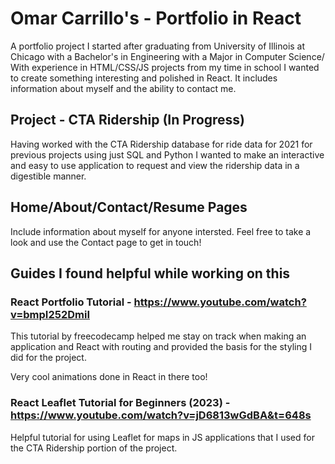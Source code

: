 # Omar Carrillo's - Portfolio in React

A portfolio project I started after graduating from University of Illinois at Chicago with a Bachelor's in Engineering with a Major in Computer Science/
With experience in HTML/CSS/JS projects from my time in school I wanted to create something interesting and polished in React. It includes information about myself and the ability to contact me.

## Project - CTA Ridership (In Progress)

Having worked with the CTA Ridership database for ride data for 2021 for previous projects using just SQL and Python I wanted to make an interactive and easy to use application to request and view the ridership data in a digestible manner. 

## Home/About/Contact/Resume Pages

Include information about myself for anyone intersted. Feel free to take a look and use the Contact page to get in touch!

## Guides I found helpful while working on this

### React Portfolio Tutorial - https://www.youtube.com/watch?v=bmpI252DmiI
This tutorial by freecodecamp helped me stay on track when making an application and React with routing and provided the basis for the styling I did 
for the project. 

Very cool animations done in React in there too!

### React Leaflet Tutorial for Beginners (2023) - https://www.youtube.com/watch?v=jD6813wGdBA&t=648s

Helpful tutorial for using Leaflet for maps in JS applications that I used for the CTA Ridership portion of the project.




